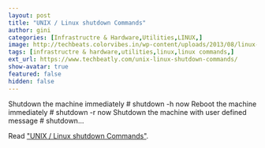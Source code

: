 ```yaml
---
layout: post
title: "UNIX / Linux shutdown Commands"
author: gini
categories: [Infrastructre & Hardware,Utilities,LINUX,]
image: http://techbeats.colorvibes.in/wp-content/uploads/2013/08/linux-shutdown.png
tags: [infrastructre & hardware,utilities,linux,linux commands,]
ext_url: https://www.techbeatly.com/unix-linux-shutdown-commands/
show-avatar: true
featured: false
hidden: false
---
```


Shutdown the machine immediately # shutdown -h now Reboot the machine immediately # shutdown -r now Shutdown the machine with user defined message # shutdown...

Read ["UNIX / Linux shutdown Commands"](https://www.techbeatly.com/unix-linux-shutdown-commands/).
